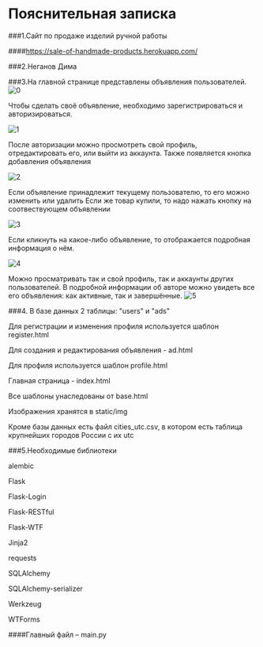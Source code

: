 # Пояснительная записка

###1.Сайт по продаже изделий ручной работы

####https://sale-of-handmade-products.herokuapp.com/

###2.Неганов Дима

###3.На главной странице представлены объявления пользователей.
![0](https://user-images.githubusercontent.com/94733452/165831759-ce614359-60c0-461c-b540-7f0307712dd4.png)

Чтобы сделать своё объявление, необходимо зарегистрироваться и авторизироваться.

![1](https://user-images.githubusercontent.com/94733452/165831777-b05b37b7-0a6a-4bba-ba4e-224a29d03ef0.png)

После авторизации можно просмотреть свой профиль, отредактировать его, или выйти из аккаунта.
Также появляется кнопка добавления объявления

![2](https://user-images.githubusercontent.com/94733452/165831764-ae24220d-01d7-4c13-a7c3-868e4b4edd62.png)

Если объявление принадлежит текущему пользователю, то его можно изменить или удалить
Если же товар купили, то надо нажать кнопку на соотвествующем объявлении

![3](https://user-images.githubusercontent.com/94733452/165831769-7bdc77e8-36d3-40f9-8912-1badaf0f77c8.png)

Если кликнуть на какое-либо объявление, то отображается подробная информация о нём.

![4](https://user-images.githubusercontent.com/94733452/165831779-3eaeb331-3c44-47b5-94e5-6e1a4549f09e.png)

Можно просматривать так и свой профиль, так и аккаунты других пользователей.
В подробной информации об авторе можно увидеть все его объявления: как активные, так и завершённые.
![5](https://user-images.githubusercontent.com/94733452/165831772-869b4e41-5ce8-4f34-b609-f528f4075218.png)

###4.
В базе данных 2 таблицы: "users" и "ads"

Для регистрации и изменения профиля используется шаблон register.html

Для создания и редактирования объявления - ad.html

Для профиля используется шаблон profile.html

Главная страница - index.html

Все шаблоны унаследованы от base.html

Изображения хранятся в static/img

Кроме базы данных есть файл cities_utc.csv, 
в котором есть таблица крупнейших городов России с их utc

###5.Необходимые библиотеки

alembic

Flask

Flask-Login

Flask-RESTful

Flask-WTF


Jinja2

requests

SQLAlchemy

SQLAlchemy-serializer

Werkzeug

WTForms

####Главный файл – main.py
